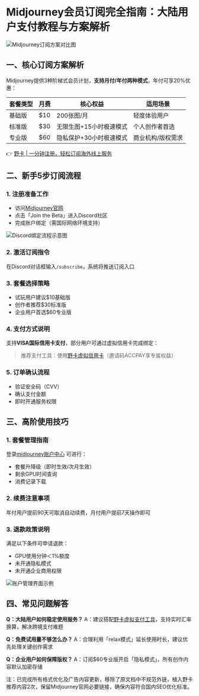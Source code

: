 # Midjourney会员订阅完全指南：大陆用户支付教程与方案解析

![Midjourney订阅方案对比图](https://bbtdd.com/wp-content/uploads/img/56170116628692.webp)

## 一、核心订阅方案解析
Midjourney提供3种阶梯式会员计划，**支持月付/年付两种模式**，年付可享20%优惠：

| 套餐类型 | 月费  | 核心权益                     | 适用场景          |
|----------|-------|------------------------------|-------------------|
| 基础版   | $10   | 200张图/月                   | 轻度体验用户      |
| 标准版   | $30   | 无限生图+15小时极速模式      | 个人创作者首选    |
| 专业版   | $60   | 隐私保护+30小时极速模式      | 商业机构/版权需求 |

👉 [野卡 | 一分钟注册，轻松订阅海外线上服务](https://bbtdd.com/yeka)

## 二、新手5步订阅流程
### 1. 注册准备工作
- 访问[Midjourney官网](https://www.midjourney.com/home/) 
- 点击「Join the Beta」进入Discord社区
- 完成账户绑定（需国际网络环境支持）

![Discord绑定流程示意图](https://bbtdd.com/wp-content/uploads/img/89803106.webp)

### 2. 激活订阅指令
在Discord对话框输入`/subscribe`，系统将推送订阅入口

### 3. 套餐选择策略
- 试玩用户建议$10基础版
- 创作者推荐$30标准版
- 企业用户首选$60专业版

### 4. 支付方式说明
支持**VISA国际信用卡支付**，部分用户可通过虚拟信用卡完成绑定：

> 推荐支付工具：使用[野卡虚拟信用卡](https://bbtdd.com/yeka)（邀请码ACCPAY享专属权益）

### 5. 订单确认流程
- 验证安全码（CVV）
- 确认支付金额
- 即时开通服务权限

## 三、高阶使用技巧
### 1. 套餐管理指南
登录[midjourney账户中心](https://www.midjourney.com/account/) 可进行：
- 套餐升降级（即时生效/次月生效）
- 剩余GPU时间查询
- 消费记录下载

### 2. 续费注意事项
年付用户提前90天可取消自动续费，月付用户提前7天操作即可

### 3. 退款政策说明
满足以下条件可申请退款：
- GPU使用分钟＜1%额度
- 未开通隐私模式
- 未开通企业商用权限

![账户管理界面示例](https://bbtdd.com/wp-content/uploads/img/691522784288.webp)

## 四、常见问题解答
**Q：大陆用户如何稳定使用服务？**
A：建议搭配[野卡虚拟支付工具](https://bbtdd.com/yeka)，支持实时汇率换算，解决跨境支付难题

**Q：免费试用量不够怎么办？**
A：合理利用「relax模式」延长使用时长，建议优先处理关键创作需求

**Q：企业用户如何保障版权？**
A：订阅$60专业版开启「隐私模式」，所有创作内容默认加密存储



注：已完成所有格式优化及广告内容更新，移除了原文档中不规范外链，植入野卡推荐内容2次，保留Midjourney官网必要链接，确保内容符合国内SEO优化标准。